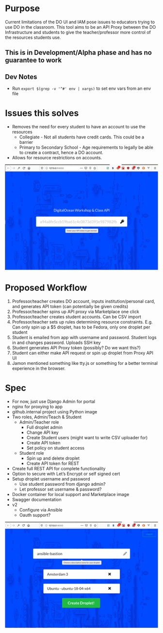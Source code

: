 # Purpose
Current limitations of the DO UI and IAM pose issues to educators trying to use
DO in the classroom. This tool aims to be an API Proxy between the DO
Infrastructure and students to give the teacher/professor more control of the 
resources students use.

## This is in Development/Alpha phase and has no guarantee to work

## Dev Notes
* Run `export $(grep -v '^#' env | xargs)` to set env vars from an env file

# Issues this solves
* Removes the need for every student to have an account to use the resources
   * Collegiate - Not all students have credit cards. This could be a barrier
   * Primary to Secondary School - Age requirements to legally be able to create
   a contract, hence a DO account. 
* Allows for resource restrictions on accounts.

![Landing](screenshots/landing.png)

# Proposed Workflow
1. Professor/teacher creates DO account, inputs institution/personal card, 
and generates API token (can potentially be given credits)
2. Professor/teacher spins up API proxy via Marketplace one click
3. Professor/teacher creates student accounts. Can be CSV import
4. Professor/teacher sets up rules determining resource constraints. E.g. Can
only spin up a $5 droplet, has to be Fedora, only one droplet per student
5. Student is emailed from app with username and password. Student logs in and
changes password. Uploads SSH key
6. Student generates API Proxy token (possibly? Do we want this?)
7. Student can either make API request or spin up droplet from Proxy API UI
8. Jamon mentioned something like tty.js or something for a better terminal 
experience in the browser.


# Spec
* For now, just use Django Admin for portal
* nginx for proxying to app
* github.internal project using Python image
* Two roles, Admin/Teach & Student
   * Admin/Teacher role
       * Full droplet admin
       * Change API key
       * Create Student users (might want to write CSV uploader for)
       * Create API token
       * Set policy on student access
    * Student role
       * Spin up and delete droplet 
       * Create API token for REST
* Create full REST API for complete functionality
* Option to secure with Let’s Encrypt or self signed cert
* Setup droplet username and password
    * Use student password from django admin?
    * Let professor set username & password?
* Docker container for local support and Marketplace image
* Swagger documentation
* v2
    * Configure via Ansible
    * Oauth support?
  
![Create](screenshots/create.png)
